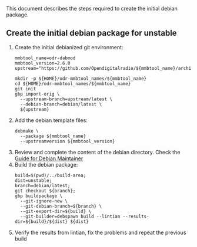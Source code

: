 This document describes the steps required to create the
initial debian package.

## Create the initial debian package for unstable

1. Create the initial debianized git environment:
   ```
   mmbtool_name=odr-dabmod
   mmbtool_version=2.6.0
   upstream="https://github.com/Opendigitalradio/${mmbtool_name}/archive/refs/tags/v${mmbtool_version}.tar.gz"

   mkdir -p ${HOME}/odr-mmbtool_names/${mmbtool_name}
   cd ${HOME}/odr-mmbtool_names/${mmbtool_name}
   git init
   gbp import-orig \
     --upstream-branch=upstream/latest \
     --debian-branch=debian/latest \
     ${upstream}
   ```
1. Add the debian template files:
   ```
   debmake \
     --package ${mmbtool_name}
     --upstreamversion ${mmbtool_version}
   ```
1. Review and complete the content of the debian directory. Check the [Guide for Debian Maintainer](https://www.debian.org/doc/manuals/debmake-doc/index.en.html)
1. Build the debian package:
   ```
   build=$(pwd)/../build-area;
   dist=unstable;
   branch=debian/latest;
   git checkout ${branch};
   gbp buildpackage \
     --git-ignore-new \
     --git-debian-branch=${branch} \
     --git-export-dir=${build} \
     --git-builder=debspawn build --lintian --results-dir=${build}/${dist} ${dist}
   ```
1. Verify the results from lintian, fix the problems and repeat the previous build

